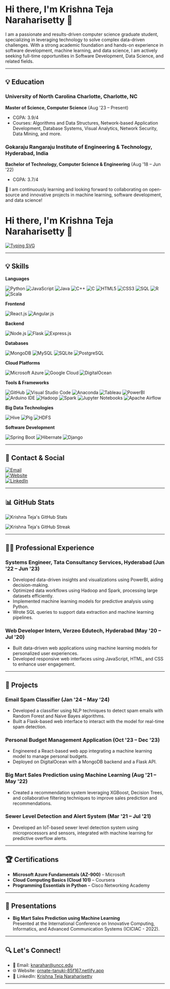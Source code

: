 # Hi there, I'm Krishna Teja Naraharisetty 👋

I am a passionate and results-driven computer science graduate student, specializing in leveraging technology to solve complex data-driven challenges. With a strong academic foundation and hands-on experience in software development, machine learning, and data science, I am actively seeking full-time opportunities in Software Development, Data Science, and related fields.

---

## 💡 Education
### University of North Carolina Charlotte, Charlotte, NC  
**Master of Science, Computer Science** (Aug '23 – Present)  
- CGPA: 3.9/4  
- Courses: Algorithms and Data Structures, Network-based Application Development, Database Systems, Visual Analytics, Network Security, Data Mining, and more.

### Gokaraju Rangaraju Institute of Engineering & Technology, Hyderabad, India  
**Bachelor of Technology, Computer Science & Engineering** (Aug '18 – Jun '22)  
- CGPA: 3.7/4  

🌱 I am continuously learning and looking forward to collaborating on open-source and innovative projects in machine learning, software development, and data science!

# Hi there, I'm Krishna Teja Naraharisetty 👋  
[![Typing SVG](https://readme-typing-svg.herokuapp.com?color=FF5733&lines=Software+Developer+%7C+Data+Scientist;Passionate+about+ML%2C+AI%2C+and+Web+Development)](https://git.io/typing-svg)

---

## 💡 Skills

**Languages**  
<p>
    <img src="https://img.shields.io/badge/Python-3670A0?style=for-the-badge&logo=python&logoColor=ffdd54" alt="Python"/>
    <img src="https://img.shields.io/badge/JavaScript-F7DF1E?style=for-the-badge&logo=javascript&logoColor=black" alt="JavaScript"/>
    <img src="https://img.shields.io/badge/Java-ED8B00?style=for-the-badge&logo=java&logoColor=white" alt="Java"/>
    <img src="https://img.shields.io/badge/C++-00599C?style=for-the-badge&logo=c%2B%2B&logoColor=white" alt="C++"/>
    <img src="https://img.shields.io/badge/C-00599C?style=for-the-badge&logo=c&logoColor=white" alt="C"/>
    <img src="https://img.shields.io/badge/HTML5-E34F26?style=for-the-badge&logo=html5&logoColor=white" alt="HTML5"/>
    <img src="https://img.shields.io/badge/CSS3-1572B6?style=for-the-badge&logo=css3&logoColor=white" alt="CSS3"/>
    <img src="https://img.shields.io/badge/SQL-4479A1?style=for-the-badge&logo=postgresql&logoColor=white" alt="SQL"/>
    <img src="https://img.shields.io/badge/R-276DC3?style=for-the-badge&logo=r&logoColor=white" alt="R"/>
    <img src="https://img.shields.io/badge/Scala-DC322F?style=for-the-badge&logo=scala&logoColor=white" alt="Scala"/>
</p>

**Frontend**  
<p>
    <img src="https://img.shields.io/badge/React.js-61DAFB?style=for-the-badge&logo=react&logoColor=black" alt="React.js"/>
    <img src="https://img.shields.io/badge/Angular.js-E23237?style=for-the-badge&logo=angular&logoColor=white" alt="Angular.js"/>
</p>

**Backend**  
<p>
    <img src="https://img.shields.io/badge/Node.js-339933?style=for-the-badge&logo=nodedotjs&logoColor=white" alt="Node.js"/>
    <img src="https://img.shields.io/badge/Flask-000000?style=for-the-badge&logo=flask&logoColor=white" alt="Flask"/>
    <img src="https://img.shields.io/badge/Express.js-000000?style=for-the-badge&logo=express&logoColor=white" alt="Express.js"/>
</p>

**Databases**  
<p>
    <img src="https://img.shields.io/badge/MongoDB-47A248?style=for-the-badge&logo=mongodb&logoColor=white" alt="MongoDB"/>
    <img src="https://img.shields.io/badge/MySQL-00758F?style=for-the-badge&logo=mysql&logoColor=white" alt="MySQL"/>
    <img src="https://img.shields.io/badge/SQLite-003B57?style=for-the-badge&logo=sqlite&logoColor=white" alt="SQLite"/>
    <img src="https://img.shields.io/badge/PostgreSQL-336791?style=for-the-badge&logo=postgresql&logoColor=white" alt="PostgreSQL"/>
</p>

**Cloud Platforms**  
<p>
    <img src="https://img.shields.io/badge/Microsoft%20Azure-0089D6?style=for-the-badge&logo=microsoft-azure&logoColor=white" alt="Microsoft Azure"/>
    <img src="https://img.shields.io/badge/Google%20Cloud-4285F4?style=for-the-badge&logo=google-cloud&logoColor=white" alt="Google Cloud"/>
    <img src="https://img.shields.io/badge/DigitalOcean-0080FF?style=for-the-badge&logo=digitalocean&logoColor=white" alt="DigitalOcean"/>
</p>

**Tools & Frameworks**  
<p>
    <img src="https://img.shields.io/badge/GitHub-181717?style=for-the-badge&logo=github&logoColor=white" alt="GitHub"/>
    <img src="https://img.shields.io/badge/Visual%20Studio%20Code-007ACC?style=for-the-badge&logo=visual-studio-code&logoColor=white" alt="Visual Studio Code"/>
    <img src="https://img.shields.io/badge/Anaconda-44A833?style=for-the-badge&logo=anaconda&logoColor=white" alt="Anaconda"/>
    <img src="https://img.shields.io/badge/Tableau-E97627?style=for-the-badge&logo=tableau&logoColor=white" alt="Tableau"/>
    <img src="https://img.shields.io/badge/PowerBI-F2C811?style=for-the-badge&logo=powerbi&logoColor=white" alt="PowerBI"/>
    <img src="https://img.shields.io/badge/Arduino%20IDE-00979D?style=for-the-badge&logo=arduino&logoColor=white" alt="Arduino IDE"/>
    <img src="https://img.shields.io/badge/Hadoop-66CCFF?style=for-the-badge&logo=hadoop&logoColor=white" alt="Hadoop"/>
    <img src="https://img.shields.io/badge/Apache%20Spark-E25A1C?style=for-the-badge&logo=apache-spark&logoColor=white" alt="Spark"/>
    <img src="https://img.shields.io/badge/Jupyter%20Notebooks-F37626?style=for-the-badge&logo=jupyter&logoColor=white" alt="Jupyter Notebooks"/>
    <img src="https://img.shields.io/badge/Apache%20Airflow-017A8D?style=for-the-badge&logo=apache-airflow&logoColor=white" alt="Apache Airflow"/>
</p>

**Big Data Technologies**  
<p>
    <img src="https://img.shields.io/badge/Apache%20Hive-FDEE21?style=for-the-badge&logo=apache-hive&logoColor=white" alt="Hive"/>
    <img src="https://img.shields.io/badge/Apache%20Pig-FC9D42?style=for-the-badge&logo=apache-pig&logoColor=white" alt="Pig"/>
    <img src="https://img.shields.io/badge/HDFS-1F8B1F?style=for-the-badge&logo=apache-hadoop&logoColor=white" alt="HDFS"/>
</p>

**Software Development**  
<p>
    <img src="https://img.shields.io/badge/Spring%20Boot-6DB33F?style=for-the-badge&logo=spring-boot&logoColor=white" alt="Spring Boot"/>
    <img src="https://img.shields.io/badge/Hibernate-59616C?style=for-the-badge&logo=hibernate&logoColor=white" alt="Hibernate"/>
    <img src="https://img.shields.io/badge/Django-092E20?style=for-the-badge&logo=django&logoColor=white" alt="Django"/>
</p>

---

## 🔗 Contact & Social
[![Email](https://img.shields.io/badge/Email-D14836?style=for-the-badge&logo=gmail&logoColor=white)](mailto:naraharikrishna007@gmail.com)  
[![Website](https://img.shields.io/badge/Website-000000?style=for-the-badge&logo=About.me&logoColor=white)](https://ornate-tanuki-85f167.netlify.app)  
[![LinkedIn](https://img.shields.io/badge/LinkedIn-0077B5?style=for-the-badge&logo=linkedin&logoColor=white)](https://www.linkedin.com/in/krishna-teja-naraharisetty-3592211a9/)

---


## 📊 GitHub Stats

![Krishna Teja's GitHub Stats](https://github-readme-stats.vercel.app/api?username=KrishnaTejaNaraharisetty&show_icons=true&theme=radical)

![Krishna Teja's GitHub Streak](https://github-readme-streak-stats.herokuapp.com?user=KrishnaTejaNaraharisetty&theme=radical)

---

## 👨‍💻 Professional Experience
### Systems Engineer, Tata Consultancy Services, Hyderabad (Jun '22 – Jun '23)
- Developed data-driven insights and visualizations using PowerBI, aiding decision-making.
- Optimized data workflows using Hadoop and Spark, processing large datasets efficiently.
- Implemented machine learning models for predictive analysis using Python.
- Wrote SQL queries to support data extraction and machine learning pipelines.

### Web Developer Intern, Verzeo Edutech, Hyderabad (May '20 – Jul '20)
- Built data-driven web applications using machine learning models for personalized user experiences.
- Developed responsive web interfaces using JavaScript, HTML, and CSS to enhance user engagement.

---

## 🌟 Projects
### **Email Spam Classifier** (Jan '24 – May '24)
- Developed a classifier using NLP techniques to detect spam emails with Random Forest and Naive Bayes algorithms.
- Built a Flask-based web interface to interact with the model for real-time spam detection.

### **Personal Budget Management Application** (Oct '23 – Dec '23)
- Engineered a React-based web app integrating a machine learning model to manage personal budgets.
- Deployed on DigitalOcean with a MongoDB backend and a Flask API.

### **Big Mart Sales Prediction using Machine Learning** (Aug '21 – May '22)
- Created a recommendation system leveraging XGBoost, Decision Trees, and collaborative filtering techniques to improve sales prediction and recommendations.

### **Sewer Level Detection and Alert System** (Mar '21 – Jul '21)
- Developed an IoT-based sewer level detection system using microprocessors and sensors, integrated with machine learning for predictive overflow alerts.

---

## 🏆 Certifications
- **Microsoft Azure Fundamentals (AZ-900)** – Microsoft  
- **Cloud Computing Basics (Cloud 101)** – Coursera  
- **Programming Essentials in Python** – Cisco Networking Academy  

---

## 📢 Presentations
- **Big Mart Sales Prediction using Machine Learning**  
  Presented at the International Conference on Innovative Computing, Informatics, and Advanced Communication Systems (ICICIAC - 2022).

---

## 🔍 Let's Connect!
- 📧 Email: knarahar@uncc.edu  
- 🌐 Website: [ornate-tanuki-85f167.netlify.app](https://ornate-tanuki-85f167.netlify.app)  
- 💼 LinkedIn: [Krishna Teja Naraharisetty](https://linkedin.com/in/KrishnaTejaNaraharisetty)

---



